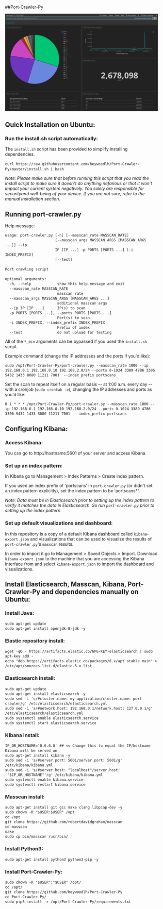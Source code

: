 ##Port-Crawler-Py

![alt text](images/port-crawler.png)



## Quick Installation on Ubuntu:

### Run the install.sh script automatically:

The `install.sh` script has been provided to simplify installing dependencies.

`curl https://raw.githubusercontent.com/heywoodlh/Port-Crawler-Py/master/install.sh | bash`

*Note: Please make sure that before running this script that you read the install script to make sure it doesn't do anything nefarious or that it won't impact your current system negatively. You solely are responsible for securityand well-being of your device. If you are not sure, refer to the manual installation section.*



## Running port-crawler.py

Help message:


```
usage: port-crawler.py [-h] [--masscan_rate MASSCAN_RATE]
                       [--masscan_args MASSCAN_ARGS [MASSCAN_ARGS ...]] --ip
                       IP [IP ...] -p PORTS [PORTS ...] [-i INDEX_PREFIX]
                       [--test]

Port crawling script

optional arguments:
  -h, --help            show this help message and exit
  --masscan_rate MASSCAN_RATE
                        masscan rate
  --masscan_args MASSCAN_ARGS [MASSCAN_ARGS ...]
                        additional masscan args
  --ip IP [IP ...]      IP(s) to scan
  -p PORTS [PORTS ...], --ports PORTS [PORTS ...]
                        Port(s) to scan
  -i INDEX_PREFIX, --index_prefix INDEX_PREFIX
                        Prefix of index
  --test                do not upload for testing

```


All of the `*_bin` arguments can be bypassed if you used the `install.sh` script.


Example command (change the IP addresses and the ports if you'd like):

```
sudo /opt/Port-Crawler-Py/port-crawler.py --masscan_rate 1000 --ip 192.168.0.1 192.168.0.10 192.168.2.0/24 --ports 0-1024 3389 4786 3306 5432 1433 8080 11211 7001  --index_prefix portscans
```


Set the scan to repeat itself on a regular basis -- at 1:00 a.m. every day -- with a cronjob (`sudo crontab -e`), changing the IP addresses and ports as you'd like:

```
0 1 * * * /opt/Port-Crawler-Py/port-crawler.py --masscan_rate 1000 --ip 192.168.0.1 192.168.0.10 192.168.2.0/24 --ports 0-1024 3389 4786 3306 5432 1433 8080 11211 7001  --index_prefix portscans
```


## Configuring Kibana:

### Access Kibana:

You can go to http://hostname:5601 of your server and access Kibana. 


### Set up an index pattern:

In Kibana go to Management > Index Patterns > Create index pattern.

If you used an index prefix of 'portscans' in `port-crawler.py` (or didn't set an index pattern explicitly), set the index pattern to be 'portscans\*'. 

*Note: Data must be in Elasticsearch prior to setting up the index pattern to verify it matches the data in Elasticsearch. So run `port-crawler.py` prior to setting up the index pattern.*


### Set up default visualizations and dashboard:

In this repository is a copy of a default Kibana dashboard called `kibana-export.json` and visualizations that can be used to visualize the results of `port-crawler.py`'s `masscan` results.

In order to import it go to Management > Saved Objects > Import. Download `kibana-export.json` to the machine that you are accessing the Kibana interface from and select `kibana-export.json` to import the dashboard and visualizations.



## Install Elasticsearch, Masscan, Kibana, Port-Crawler-Py and dependencies manually on Ubuntu:

### Install Java:

```
sudo apt-get update
sudo apt-get install openjdk-8-jdk -y
```


### Elastic repository install:

```
wget -qO - https://artifacts.elastic.co/GPG-KEY-elasticsearch | sudo apt-key add -
echo "deb https://artifacts.elastic.co/packages/6.x/apt stable main" > /etc/apt/sources.list.d/elastic-6.x.list
```


### Elasticsearch install:

```
sudo apt-get update
sudo apt-get install elasticsearch -y
sudo sed -i 's/#cluster.name: my-application/cluster.name: port-crawler/g' /etc/elasticsearch/elasticsearch.yml
sudo sed -i 's/#network.host: 192.168.0.1/network.host: 127.0.0.1/g' /etc/elasticsearch/elasticsearch.yml
sudo systemctl enable elasticsearch.service
sudo systemctl start elasticsearch.service
```


### Kibana install:

```
IP_OR_HOSTNAME='0.0.0.0' ## << Change this to equal the IP/hostname Kibana will be served on
sudo apt-get install kibana -y
sudo sed -i 's/#server.port: 5601/server.port: 5601/g' /etc/kibana/kibana.yml
sudo sed -i 's/#server.host: "localhost"/server.host: '"$IP_OR_HOSTNAME"'/g' /etc/kibana/kibana.yml
sudo systemctl enable kibana.service
sudo systemctl restart kibana.service
```


### Masscan install:

```
sudo apt-get install git gcc make clang libpcap-dev -y
sudo chown -R "$USER:$USER" /opt
cd /opt
git clone https://github.com/robertdavidgraham/masscan
cd masscan
make
sudo cp bin/masscan /usr/bin/
```


### Install Python3:

```
sudo apt-get install python3 python3-pip -y
```


### Install Port-Crawler-Py:

```
sudo chown -R "$USER":"$USER" /opt/
cd /opt/
git clone https://github.com/heywoodlh/Port-Crawler-Py
cd Port-Crawler-Py/
sudo pip3 install -r /opt/Port-Crawler-Py/requirements.txt
```
